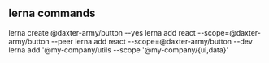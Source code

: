 ## lerna commands
lerna create @daxter-army/button --yes
lerna add react --scope=@daxter-army/button --peer
lerna add react --scope=@daxter-army/button --dev
lerna add '@my-company/utils --scope '@my-company/{ui,data}' 
